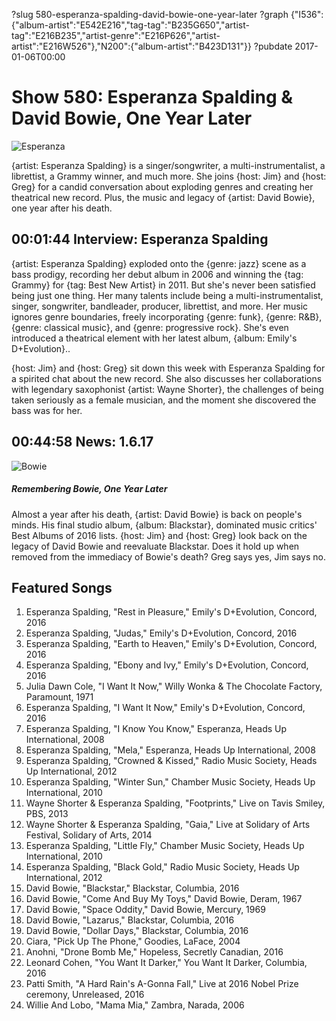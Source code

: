 ?slug 580-esperanza-spalding-david-bowie-one-year-later
?graph {"I536":{"album-artist":"E542E216","tag-tag":"B235G650","artist-tag":"E216B235","artist-genre":"E216P626","artist-artist":"E216W526"},"N200":{"album-artist":"B423D131"}}
?pubdate 2017-01-06T00:00
# Show 580: Esperanza Spalding & David Bowie, One Year Later
![Esperanza](//static.soundopinions.org/images/2016/esperanza%202.jpg)

{artist: Esperanza Spalding} is a singer/songwriter, a multi-instrumentalist, a librettist, a Grammy winner, and much more. She joins {host: Jim} and {host: Greg} for a candid conversation about exploding genres and creating her theatrical new record. Plus, the music and legacy of {artist: David Bowie}, one year after his death.

## 00:01:44 Interview: Esperanza Spalding
{artist: Esperanza Spalding} exploded onto the {genre: jazz} scene as a bass prodigy, recording her debut album in 2006 and winning the {tag: Grammy} for {tag: Best New Artist} in 2011. But she's never been satisfied being just one thing. Her many talents include being a multi-instrumentalist, singer, songwriter, bandleader, producer, librettist, and more. Her music ignores genre boundaries, freely incorporating {genre: funk}, {genre: R&B}, {genre: classical music}, and {genre: progressive rock}. She's even introduced a theatrical element with her latest album, {album: Emily's D+Evolution}..

{host: Jim} and {host: Greg} sit down this week with Esperanza Spalding for a spirited chat about the new record. She also discusses her collaborations with legendary saxophonist {artist: Wayne Shorter}, the challenges of being taken seriously as a female musician, and the moment she discovered the bass was for her.

## 00:44:58 News: 1.6.17

![Bowie](//static.soundopinions.org/images/2016/bowieblackstar.jpeg)

##### Remembering Bowie, One Year Later

Almost a year after his death, {artist: David Bowie} is back on people's minds. His final studio album, {album: Blackstar}, dominated music critics' Best Albums of 2016 lists. {host: Jim} and {host: Greg} look back on the legacy of David Bowie and reevaluate Blackstar. Does it hold up when removed from the immediacy of Bowie's death? Greg says yes, Jim says no. 

 
## Featured Songs

1. Esperanza Spalding, "Rest in Pleasure," Emily's D+Evolution, Concord, 2016
1. Esperanza Spalding, "Judas," Emily's D+Evolution, Concord, 2016
1. Esperanza Spalding, "Earth to Heaven," Emily's D+Evolution, Concord, 2016
1. Esperanza Spalding, "Ebony and Ivy," Emily's D+Evolution, Concord, 2016
1. Julia Dawn Cole, "I Want It Now," Willy Wonka & The Chocolate Factory, Paramount, 1971
1. Esperanza Spalding, "I Want It Now," Emily's D+Evolution, Concord, 2016
1. Esperanza Spalding, "I Know You Know," Esperanza, Heads Up International, 2008
1. Esperanza Spalding, "Mela," Esperanza, Heads Up International, 2008
1. Esperanza Spalding, "Crowned & Kissed," Radio Music Society, Heads Up International, 2012
1. Esperanza Spalding, "Winter Sun," Chamber Music Society, Heads Up International, 2010
1. Wayne Shorter & Esperanza Spalding, "Footprints," Live on Tavis Smiley, PBS, 2013
1. Wayne Shorter & Esperanza Spalding, "Gaia," Live at Solidary of Arts Festival, Solidary of Arts, 2014
1. Esperanza Spalding, "Little Fly," Chamber Music Society, Heads Up International, 2010
1. Esperanza Spalding, "Black Gold," Radio Music Society, Heads Up International, 2012
1. David Bowie, "Blackstar," Blackstar, Columbia, 2016
1. David Bowie, "Come And Buy My Toys," David Bowie, Deram, 1967
1. David Bowie, "Space Oddity," David Bowie, Mercury, 1969
1. David Bowie, "Lazarus," Blackstar, Columbia, 2016
1. David Bowie, "Dollar Days," Blackstar, Columbia, 2016
1. Ciara, "Pick Up The Phone," Goodies, LaFace, 2004
1. Anohni, "Drone Bomb Me," Hopeless, Secretly Canadian, 2016
1. Leonard Cohen, "You Want It Darker," You Want It Darker, Columbia, 2016
1. Patti Smith, "A Hard Rain's A-Gonna Fall," Live at 2016 Nobel Prize ceremony, Unreleased, 2016
1. Willie And Lobo, "Mama Mia," Zambra, Narada, 2006